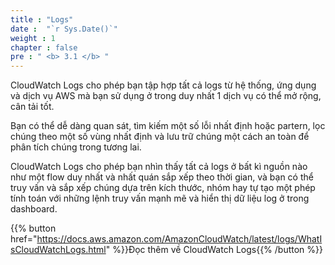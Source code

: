 ```yaml
---
title : "Logs"
date :  "`r Sys.Date()`" 
weight : 1 
chapter : false
pre : " <b> 3.1 </b> "
---
```


CloudWatch Logs cho phép bạn tập hợp tất cả logs từ hệ thống, ứng dụng và dịch vụ AWS mà bạn sử dụng ở trong duy nhất 1 dịch vụ có thể mở rộng, cân tải tốt. 

Bạn có thể dễ dàng quan sát, tìm kiếm một số lỗi nhất định hoặc partern, lọc chúng theo một số vùng nhất định và lưu trữ chúng một cách an toàn để phân tích chúng trong tương lai.

CloudWatch Logs cho phép bạn nhìn thấy tất cả logs ở bất kì nguồn nào như một flow duy nhất và nhất quán sắp xếp theo thời gian, và bạn có thể truy vấn và sắp xếp chúng dựa trên kích thước, nhóm hay tự tạo một phép tính toán với những lệnh truy vấn mạnh mẽ và hiển thị dữ liệu log ở trong dashboard.

{{% button href="https://docs.aws.amazon.com/AmazonCloudWatch/latest/logs/WhatIsCloudWatchLogs.html" %}}Đọc thêm về CloudWatch Logs{{% /button %}}